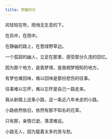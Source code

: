 ```yaml
---
title: 梦醒时分
---
```




风轻轻在吹，雨悄无生息的下。

在风中，在雨中。

在静幽的路上，在葱绿野草边。

一个孤寂的幽人，立足在那里，感受那分久违的回忆。

因为那个地方，是我梦境，是我相梦相知的地方。

有梦也难回味，难以回味是那份悲伤的往事。

往事难以忘怀，难以忘怀是自己一路走来。

我从新踏上这条小路，这一条近八年未走的小路。

小路依然依旧，依然有那不知名的花草。

只有那，亲情已逝，落漠难巡。

小路无人，因为载着太多的苦与愁。
